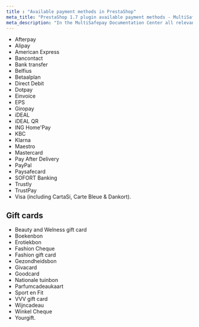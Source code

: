 ```yaml
---
title : "Available payment methods in PrestaShop"
meta_title: "PrestaShop 1.7 plugin available payment methods - MultiSafepay Documentation Center"
meta_description: "In the MultiSafepay Documentation Center all relevant information regarding our Plugins and API. As well as Support pages for Payment Method, Tools and General Questions. You can also find the contact details of our Support Team and Integration Team."
---
```

+ Afterpay
+ Alipay
+ American Express
+ Bancontact
+ Bank transfer
+ Belfius
+ Betaalplan
+ Direct Debit
+ Dotpay
+ Einvoice
+ EPS
+ Giropay
+ iDEAL
+ iDEAL QR
+ ING Home'Pay
+ KBC
+ Klarna
+ Maestro
+ Mastercard
+ Pay After Delivery
+ PayPal
+ Paysafecard
+ SOFORT Banking
+ Trustly
+ TrustPay
+ Visa (including CartaSi, Carte Bleue & Dankort).

## Gift cards

+ Beauty and Welness gift card
+ Boekenbon
+ Erotiekbon
+ Fashion Cheque
+ Fashion gift card
+ Gezondheidsbon
+ Givacard
+ Goodcard
+ Nationale tuinbon
+ Parfumcadeaukaart
+ Sport en Fit
+ VVV gift card
+ Wijncadeau
+ Winkel Cheque
+ Yourgift.